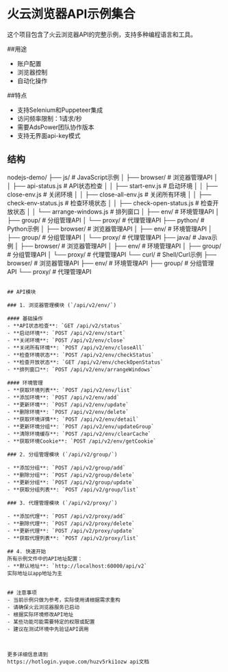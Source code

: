 # 火云浏览器API示例集合

这个项目包含了火云浏览器API的完整示例，支持多种编程语言和工具。

##用途 
- 账户配置
- 浏览器控制
- 自动化操作

##特点
- 支持Selenium和Puppeteer集成
- 访问频率限制：1请求/秒
- 需要AdsPower团队协作版本
- 支持无界面api-key模式

## 结构
nodejs-demo/
├── js/                    # JavaScript示例
│   ├── browser/          # 浏览器管理API
│   │   ├── api-status.js        # API状态检查
│   │   ├── start-env.js         # 启动环境
│   │   ├── close-env.js         # 关闭环境
│   │   ├── close-all-env.js     # 关闭所有环境
│   │   ├── check-env-status.js  # 检查环境状态
│   │   ├── check-open-status.js # 检查开放状态
│   │   └── arrange-windows.js   # 排列窗口
│   ├── env/              # 环境管理API
│   ├── group/            # 分组管理API
│   └── proxy/            # 代理管理API
├── python/               # Python示例
│   ├── browser/          # 浏览器管理API
│   ├── env/              # 环境管理API
│   ├── group/            # 分组管理API
│   └── proxy/            # 代理管理API
├── java/                 # Java示例
│   ├── browser/          # 浏览器管理API
│   ├── env/              # 环境管理API
│   ├── group/            # 分组管理API
│   └── proxy/            # 代理管理API
└── curl/                 # Shell/Curl示例
    ├── browser/          # 浏览器管理API
    ├── env/              # 环境管理API
    ├── group/            # 分组管理API
    └── proxy/            # 代理管理API
```

## API模块

### 1. 浏览器管理模块 (`/api/v2/env/`)

#### 基础操作
- **API状态检查**: `GET /api/v2/status`
- **启动环境**: `POST /api/v2/env/start`
- **关闭环境**: `POST /api/v2/env/close`
- **关闭所有环境**: `POST /api/v2/env/closeAll`
- **检查环境状态**: `POST /api/v2/env/checkStatus`
- **检查开放状态**: `GET /api/v2/env/checkOpenStatus`
- **排列窗口**: `POST /api/v2/env/arrangeWindows`

#### 环境管理
- **获取环境列表**: `POST /api/v2/env/list`
- **添加环境**: `POST /api/v2/env/add`
- **更新环境**: `POST /api/v2/env/update`
- **删除环境**: `POST /api/v2/env/delete`
- **获取环境详情**: `POST /api/v2/env/detail`
- **更新环境分组**: `POST /api/v2/env/updateGroup`
- **清除环境缓存**: `POST /api/v2/env/clearCache`
- **获取环境Cookie**: `POST /api/v2/env/getCookie`

### 2. 分组管理模块 (`/api/v2/group/`)

- **添加分组**: `POST /api/v2/group/add`
- **删除分组**: `POST /api/v2/group/delete`
- **更新分组**: `POST /api/v2/group/update`
- **获取分组列表**: `POST /api/v2/group/list`

### 3. 代理管理模块 (`/api/v2/proxy/`)

- **添加代理**: `POST /api/v2/proxy/add`
- **删除代理**: `POST /api/v2/proxy/delete`
- **更新代理**: `POST /api/v2/proxy/update`
- **获取代理列表**: `POST /api/v2/proxy/list`

## 4. 快速开始
所有示例文件中的API地址配置：
- **默认地址**: `http://localhost:60000/api/v2`
实际地址以app地址为主


## 注意事项
- 当前示例只做为参考，实际使用请根据需求重构
- 请确保火云浏览器服务已启动
- 根据实际环境修改API地址
- 某些功能可能需要特定的权限或配置
- 建议在测试环境中先验证API调用



更多详细信息请到  
https://hotlogin.yuque.com/huzv5rki1ozw api文档